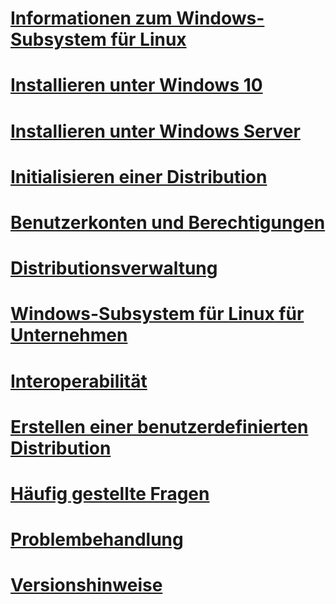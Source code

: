 # [Informationen zum Windows-Subsystem für Linux](./about.md)
# [Installieren unter Windows 10](./install-win10.md)
# [Installieren unter Windows Server](./install-on-server.md)
# [Initialisieren einer Distribution](./initialize-distro.md)
# [Benutzerkonten und Berechtigungen](./user-support.md)
# [Distributionsverwaltung](./wsl-config.md)
# [Windows-Subsystem für Linux für Unternehmen](./enterprise.md)
# [Interoperabilität](./interop.md)
# [Erstellen einer benutzerdefinierten Distribution](./build-custom-distro.md)
# [Häufig gestellte Fragen](./faq.md)
# [Problembehandlung](./troubleshooting.md)
# [Versionshinweise](./release-notes.md)
